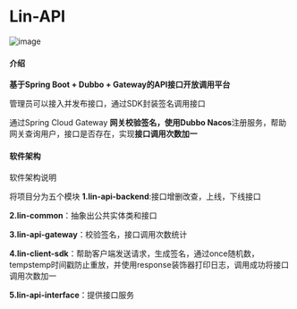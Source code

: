 # Lin-API

![image](https://github.com/cmaiyatang/Lin-API/assets/127107267/a6688d2c-8736-4465-a3e2-b98edcc74494)



#### 介绍
**基于Spring Boot + Dubbo + Gateway的API接口开放调用平台**

管理员可以接入并发布接口，通过SDK封装签名调用接口

通过Spring Cloud Gateway **网关校验签名，**使用**Dubbo Nacos**注册服务，帮助网关查询用户，接口是否存在，实现**接口调用次数加一**

#### 软件架构
软件架构说明

将项目分为五个模块
   **1.lin-api-backend**:接口增删改查，上线，下线接口
   
   **2.lin-common**：抽象出公共实体类和接口
   
  **3.lin-api-gateway**：校验签名，接口调用次数统计
  
   **4.lin-client-sdk**：帮助客户端发送请求，生成签名，通过once随机数，tempstemp时间戳防止重放，并使用response装饰器打印日志，调用成功将接口调用次数加一
   
   **5.lin-api-interface**：提供接口服务
    
    

